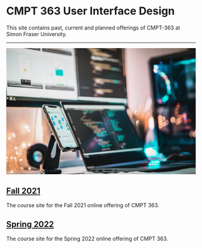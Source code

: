 # CMPT 363 User Interface Design

This site contains past, current and planned offerings of CMPT-363 at Simon Fraser University.

---

![CMPT-363 Hub](assets/images/firos-nv-Z2c6ounF-iE-unsplash.jpg ':class=banner-tall-image')

## [Fall 2021](cmpt-363-213/home.md)
The course site for the Fall 2021 online offering of CMPT 363.

## [Spring 2022](cmpt-363-221/home.md)
The course site for the Spring 2022 online offering of CMPT 363.
